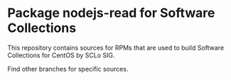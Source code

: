 # Package nodejs-read for Software Collections

This repository contains sources for RPMs that are used
to build Software Collections for CentOS by SCLo SIG.

Find other branches for specific sources.
